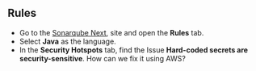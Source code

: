 

## Rules

- Go to the [Sonarqube Next](https://next.sonarqube.com/sonarqube/projects), site and open the **Rules** tab.
- Select **Java** as the language.
- In the **Security Hotspots** tab, find the Issue **Hard-coded secrets are security-sensitive**. How can we fix it using AWS?
